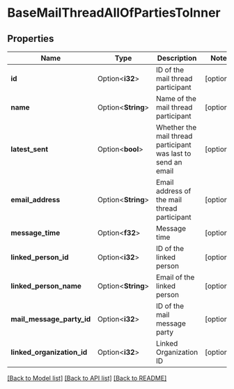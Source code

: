 # BaseMailThreadAllOfPartiesToInner

## Properties

Name | Type | Description | Notes
------------ | ------------- | ------------- | -------------
**id** | Option<**i32**> | ID of the mail thread participant | [optional]
**name** | Option<**String**> | Name of the mail thread participant | [optional]
**latest_sent** | Option<**bool**> | Whether the mail thread participant was last to send an email | [optional]
**email_address** | Option<**String**> | Email address of the mail thread participant | [optional]
**message_time** | Option<**f32**> | Message time | [optional]
**linked_person_id** | Option<**i32**> | ID of the linked person | [optional]
**linked_person_name** | Option<**String**> | Email of the linked person | [optional]
**mail_message_party_id** | Option<**i32**> | ID of the mail message party | [optional]
**linked_organization_id** | Option<**i32**> | Linked Organization ID | [optional]

[[Back to Model list]](../README.md#documentation-for-models) [[Back to API list]](../README.md#documentation-for-api-endpoints) [[Back to README]](../README.md)


